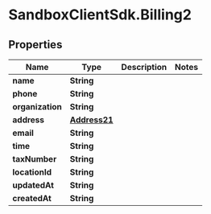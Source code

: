 # SandboxClientSdk.Billing2

## Properties
Name | Type | Description | Notes
------------ | ------------- | ------------- | -------------
**name** | **String** |  | 
**phone** | **String** |  | 
**organization** | **String** |  | 
**address** | [**Address21**](Address21.md) |  | 
**email** | **String** |  | 
**time** | **String** |  | 
**taxNumber** | **String** |  | 
**locationId** | **String** |  | 
**updatedAt** | **String** |  | 
**createdAt** | **String** |  | 
